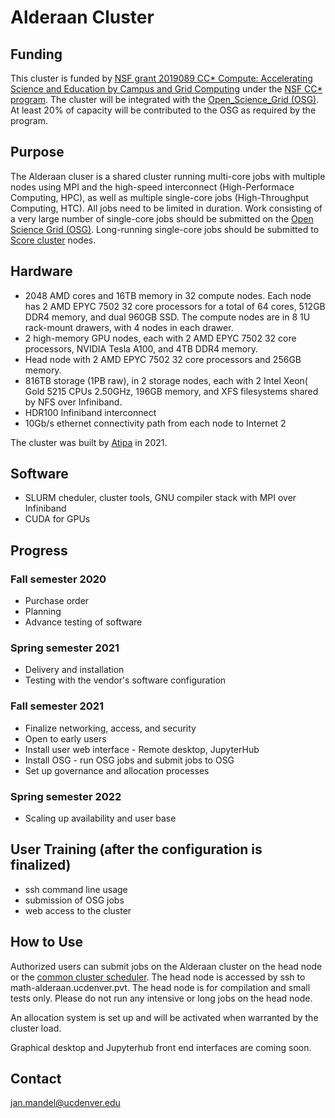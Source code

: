 # Alderaan Cluster

## Funding
This cluster is funded by [NSF grant 2019089 CC* Compute: Accelerating Science and Education by Campus and Grid Computing](https://www.nsf.gov/awardsearch/showAward?AWD_ID=2019089)  under the [NSF CC* program](https://www.nsf.gov/publications/pub_summ.jsp?ods_key=nsf20507). The cluster will be integrated with the [Open_Science_Grid (OSG)](https://opensciencegrid.org). At least 20% of capacity will be contributed to the OSG as required by the program.

## Purpose
The Alderaan cluser is a shared cluster running multi-core jobs with multiple nodes using MPI and the high-speed interconnect (High-Performace Computing, HPC), as well as multiple single-core jobs (High-Throughput Computing, HTC). All jobs need to be limited in duration. Work consisting of a very large number of single-core jobs should be submitted on the [Open Science Grid (OSG)](https://opensciencegrid.org). Long-running single-core jobs should be submitted to [Score cluster](../score/) nodes.

## Hardware
* 2048 AMD cores and 16TB memory in 32 compute nodes. Each node has 2 AMD EPYC 7502 32 core processors for a total of 64 cores, 512GB DDR4 memory, and dual 960GB SSD. The compute nodes are in 8 1U rack-mount drawers, with 4 nodes in each drawer.
* 2 high-memory GPU nodes, each with 2 AMD EPYC 7502 32 core processors, NVIDIA Tesla A100, and 4TB DDR4 memory.
* Head node with 2 AMD EPYC 7502 32 core processors and 256GB memory.
* 816TB storage (1PB raw), in 2 storage nodes, each with 2 Intel Xeon( Gold 5215 CPUs  2.50GHz, 196GB memory, and XFS filesystems shared by NFS over Infiniband.
* HDR100 Infiniband interconnect
* 10Gb/s ethernet connectivity path from each node to Internet 2

The cluster was built by [Atipa](https://www.atipa.com) in 2021.

## Software
* SLURM cheduler, cluster tools, GNU compiler stack with MPI over Infiniband
* CUDA for GPUs

## Progress
### Fall semester 2020
* Purchase order 
* Planning
* Advance testing of software
### Spring semester 2021
* Delivery and installation 
* Testing with the vendor's software configuration
### Fall semester 2021
* Finalize networking, access, and security
* Open to early users
* Install user web interface - Remote desktop, JupyterHub
* Install OSG - run OSG jobs and submit jobs to OSG
* Set up governance and allocation processes
### Spring semester 2022
* Scaling up availability and user base

## User Training (after the configuration is finalized)
* ssh command line usage
* submission of OSG jobs
* web access to the cluster

## How to Use

Authorized users can submit jobs on the Alderaan cluster on the head node or the [common cluster scheduler](../clusters_guide). The head node is accessed by ssh to math-alderaan.ucdenver.pvt. The head node is for compilation and small tests only. Please do not run any intensive or long jobs on the head node.

An allocation system is set up and will be activated when warranted by the cluster load.

Graphical desktop and Jupyterhub front end interfaces are coming soon.

## Contact
jan.mandel@ucdenver.edu

